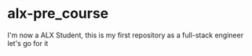 # alx-pre_course
I'm now a ALX Student, this is my first repository as a full-stack engineer
let's go for it
